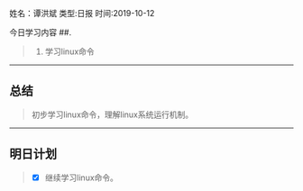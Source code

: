 姓名：谭洪斌
类型:日报
时间:2019-10-12

今日学习内容 ##.  

>1. 学习linux命令
>

* * *
## 总结 ##
> 初步学习linux命令，理解linux系统运行机制。
* * *
## 明日计划 ##
> - [x] 继续学习linux命令。

